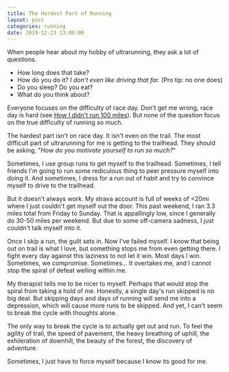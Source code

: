 ```yaml
---
title: The Hardest Part of Running
layout: post
categories: running
date: 2019-12-23 13:00:00
---
```


When people hear about my hobby of ultrarunning, they ask a lot of questions.

- How long does that take?
- How do you do it? _I don't even like driving that far._ (Pro tip: no one does)
- Do you sleep? Do you eat?
- What do you think about?

Everyone focuses on the difficulty of race day. Don't get me wrong, race day is hard (see [How I didn't run 100 miles](/running/2019/12/15/how-i-didnt-run-100-miles.html)). But none of the question focus on the true difficulty of running so much.

<!--break-->

The hardest part isn't on race day. It isn't even on the trail. The most difficult part of ultrarunning for me is getting to the trailhead. They should be asking, "_How do you motivate yourself to run so much?_"

Sometimes, I use group runs to get myself to the trailhead. Sometimes, I tell friends I'm going to run some rediculous thing to peer pressure myself into doing it. And sometimes, I dress for a run out of habit and try to convince myself to drive to the trailhead.

But it doesn't always work. My strava account is full of weeks of <20mi where I just couldn't get myself out the door. This past weekend, I ran 3.3 miles total from Friday to Sunday. That is appallingly low, since I generally do 30-50 miles per weekend. But due to some off-camera sadness, I just couldn't talk myself into it.

Once I skip a run, the guilt sets in. Now I've failed myself. I know that being out on trail is what I love, but something stops me from even getting there. I fight every day against this laziness to not let it win. Most days I win. Sometimes, we compromise. Sometimes... It overtakes me, and I cannot stop the spiral of defeat welling within me.

My therapist tells me to be nicer to myself. Perhaps that would stop the spiral from taking a hold of me. Honestly, a single day's run skipped is no big deal. But skipping days and days of running will send me into a depression, which will cause more runs to be skipped. And yet, I can't seem to break the cycle with thoughts alone.

The only way to break the cycle is to actually get out and run. To feel the agility of trail, the speed of pavement, the heavy breathing of uphill, the exhileration of downhill, the beauty of the forest, the discovery of adventure.

Sometimes, I just have to force myself because I know its good for me.
